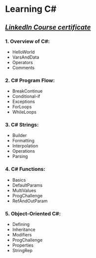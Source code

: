 # Learning C# 
## [*LinkedIn Course certificate*](https://www.linkedin.com/learning/certificates/3d337a2d539e3c3bc633e3d62795c3cfc6e745c4b1946c4ac63dc88bd2b4e5f3)


### 1. Overview of C#:
- HelloWorld
- VarsAndData
- Operators
- Comments

### 2. C# Program Flow:
- BreakContinue
- Conditional-if
- Exceptions
- ForLoops
- WhileLoops

### 3. C# Strings:
- Builder
- Formatting
- Interpolation
- Operations
- Parsing

### 4. C# Functions:
- Basics
- DefaultParams
- MultiValues
- ProgChallenge
- RefAndOutParam

### 5. Object-Oriented C#:
- Defining
- Inheritance
- Modifiers
- ProgChallenge
- Properties
- StringRep

